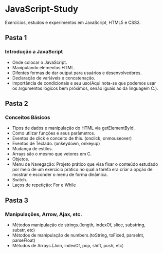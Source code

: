 # JavaScript-Study
 
 Exercícios, estudos e experimentos em JavaScript, HTML5 e CSS3.

## Pasta 1

### Introdução a JavaScript

- Onde colocar o JavaScript.
- Manipulando elementos HTML.
- Difentes formas de dar output para usuários e desenvolvedores.
- Declaração de variáveis e concatenação.
- Importância de condicionais e seu uso(Aqui nota-se que podemos usar os argumentos lógicos bem próximos, senão iguais ao da linguagem C.).

## Pasta 2

### Conceitos Básicos

- Tipos de dados e manipulação do HTML via getElementById.
- Como utilzar funções e seus parâmetros.
- Eventos de click e conceito de this. (onclick, onmouseover)
- Eventos de Teclado. (onkeydown, onkeyup)
- Mudança de estilos.
- Arrays são o mesmo que vetores em C.
- Objetos.
- Menu de Navegação: Projeto prático que visa fixar o conteúdo estudado por meio de um exercício prático no qual a tarefa era criar a opção de mostrar e esconder o menu de forma dinâmica.
- Switch.
- Laços de repetição: For e While

## Pasta 3

### Manipulações, Arrow, Ajax, etc.

- Métodos manipulação de strings.(length, indexOf, slice, substring, substr, etc)
- Métodos de manipulação de numbers.(toString, toFixed, parseInt, parseFloat)
- Métodos de Arrays.(Join, indexOf, pop, shift, push, etc)
